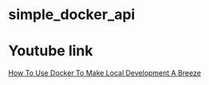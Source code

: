 # simple_docker_api

# Youtube link
[How To Use Docker To Make Local Development A Breeze](https://youtu.be/zkMRWDQV4Tg)


